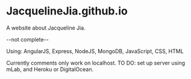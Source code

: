 # JacquelineJia.github.io
A website about Jacqueline Jia.

--not complete--

Using: AngularJS, Express, NodeJS, MongoDB, JavaScript, CSS, HTML

Currently comments only work on localhost.
TO DO: set up server using  mLab, and Heroku or DigitalOcean.

